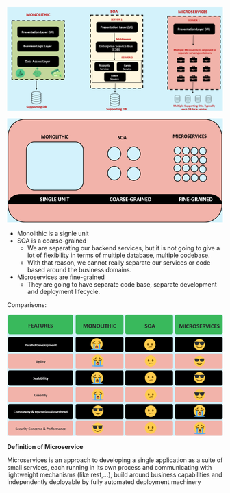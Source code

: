 ![img_5.png](img_5.png)

![img_6.png](img_6.png)


- Monolithic is a signle unit
- SOA is a coarse-grained
  - We are separating our backend services, but it is not going to give a lot of flexibility in terms of multiple database, multiple codebase.
  - With that reason, we cannot really separate our services or code based around the business domains.
- Microservices are fine-grained
  - They are going to have separate code base, separate development and deployment lifecycle.


Comparisons:


![img_7.png](img_7.png)



**Definition of Microservice**

Microservices is an approach to developing a single application as a suite of small services, each running in its own process and communicating with lightweight mechanisms (like rest,...),
build around business capabilities and independently deployable by fully automated deployment machinery